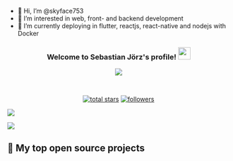 - 👋 Hi, I’m @skyface753
- 👀 I’m interested in web, front- and backend development
- 🌱 I’m currently deploying in flutter, reactjs, react-native and nodejs with Docker

<h3 align="center">
  Welcome to Sebastian Jörz's profile!
  <img src="https://media.giphy.com/media/hvRJCLFzcasrR4ia7z/giphy.gif" width="28">
</h3>


<p align="center">
  <a href="https://github.com/DenverCoder1/readme-typing-svg"><img src="https://readme-typing-svg.herokuapp.com/?lines=Leisure+full+stack+developer;Developer+of+SkyManager;Flutter%2C+NodeJS%2C+Java+etc.&center=true&width=440&height=45&color=f75c7e&vCenter=true&size=22"></a>
</p>

<br/>

<!-- Social badges section -->
<p align="center">
  <a href="https://github.com/skyface753?tab=repositories&sort=stargazers">
    <img alt="total stars" title="Total stars on GitHub" src="https://custom-icon-badges.herokuapp.com/badge/dynamic/json?logo=star&color=55960c&labelColor=488207&label=Stars&style=for-the-badge&query=%24.stars&url=https://api.github-star-counter.workers.dev/user/skyface753"/></a>
  <a href="https://github.com/skyface753?tab=followers">
    <img alt="followers" title="Follow me on Github" src="https://custom-icon-badges.herokuapp.com/github/followers/skyface753?color=236ad3&labelColor=1155ba&style=for-the-badge&logo=person-add&label=Follow&logoColor=white"/></a>
</p>

<p align="left" >
<a href="https://github.com/anuraghazra/github-readme-stats"> 
    <img  src="https://github-readme-stats.vercel.app/api?username=skyface753&&show_icons=true&theme=radical"/>
  </a>
  
</p>

<a href="https://github.com/anuraghazra/github-readme-stats">
  <img align="center" src="https://github-readme-stats.vercel.app/api/top-langs/?username=skyface753&layout=compact)](https://github.com/skyface753/github-readme-stats" />
</a>


## 📘 My top open source projects

<!---
skyface753/skyface753 is a ✨ special ✨ repository because its `README.md` (this file) appears on your GitHub profile.
You can click the Preview link to take a look at your changes.
--->
